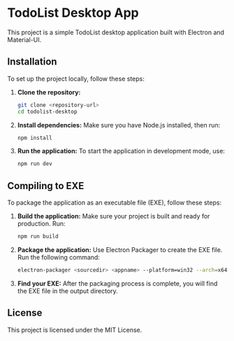 # TodoList Desktop App

This project is a simple TodoList desktop application built with Electron and Material-UI.

## Installation

To set up the project locally, follow these steps:

1. **Clone the repository:**
   ```bash
   git clone <repository-url>
   cd todolist-desktop
   ```

2. **Install dependencies:**
   Make sure you have Node.js installed, then run:
   ```bash
   npm install
   ```

3. **Run the application:**
   To start the application in development mode, use:
   ```bash
   npm run dev
   ```

## Compiling to EXE

To package the application as an executable file (EXE), follow these steps:

1. **Build the application:**
   Make sure your project is built and ready for production. Run:
   ```bash
   npm run build
   ```

2. **Package the application:**
   Use Electron Packager to create the EXE file. Run the following command:
   ```bash
   electron-packager <sourcedir> <appname> --platform=win32 --arch=x64 #custom according to your os
   ```

3. **Find your EXE:**
   After the packaging process is complete, you will find the EXE file in the output directory.

## License

This project is licensed under the MIT License.
